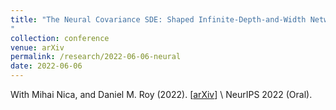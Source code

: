 ```yaml
---
title: "The Neural Covariance SDE: Shaped Infinite-Depth-and-Width Networks at Initialization
"
collection: conference
venue: arXiv 
permalink: /research/2022-06-06-neural
date: 2022-06-06
---
```


With Mihai Nica, and Daniel M. Roy (2022). 
\[[arXiv](https://arxiv.org/abs/2206.02768)\] \\
NeurIPS 2022 (Oral).

